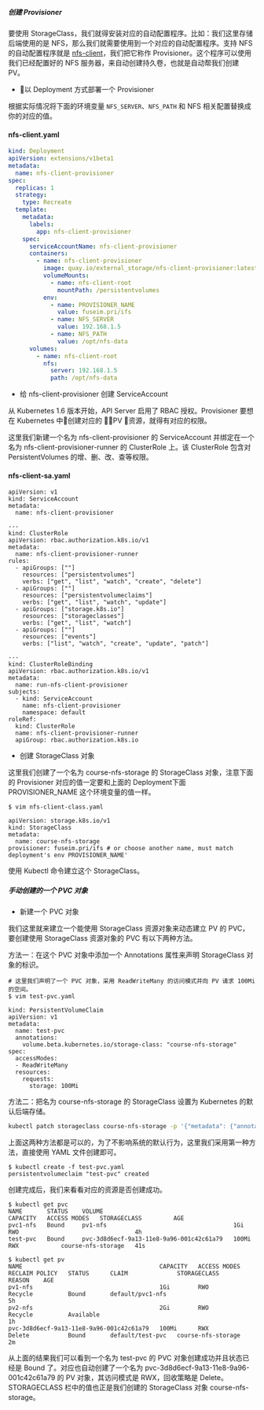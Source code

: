 ##### 创建 Provisioner

要使用 StorageClass，我们就得安装对应的自动配置程序。比如：我们这里存储后端使用的是 NFS，那么我们就需要使用到一个对应的自动配置程序。支持 NFS 的自动配置程序就是 [nfs-client](https://github.com/kubernetes-incubator/external-storage/tree/master/nfs-client)，我们把它称作 Provisioner。这个程序可以使用我们已经配置好的 NFS 服务器，来自动创建持久卷，也就是自动帮我们创建 PV。

- 以 Deployment 方式部署一个 Provisioner

根据实际情况将下面的环境变量 `NFS_SERVER`、`NFS_PATH` 和 NFS 相关配置替换成你的对应的值。

####	nfs-client.yaml

```yaml
kind: Deployment
apiVersion: extensions/v1beta1
metadata:
  name: nfs-client-provisioner
spec:
  replicas: 1
  strategy:
    type: Recreate
  template:
    metadata:
      labels:
        app: nfs-client-provisioner
    spec:
      serviceAccountName: nfs-client-provisioner
      containers:
        - name: nfs-client-provisioner
          image: quay.io/external_storage/nfs-client-provisioner:latest
          volumeMounts:
            - name: nfs-client-root
              mountPath: /persistentvolumes
          env:
            - name: PROVISIONER_NAME
              value: fuseim.pri/ifs
            - name: NFS_SERVER
              value: 192.168.1.5
            - name: NFS_PATH
              value: /opt/nfs-data
      volumes:
        - name: nfs-client-root
          nfs:
            server: 192.168.1.5
            path: /opt/nfs-data
```

- 给 nfs-client-provisioner 创建 ServiceAccount

从 Kubernetes 1.6 版本开始，API Server 启用了 RBAC 授权。Provisioner 要想在 Kubernetes 中创建对应的 PV 资源，就得有对应的权限。

这里我们新建一个名为 nfs-client-provisioner 的 ServiceAccount 并绑定在一个名为 nfs-client-provisioner-runner 的 ClusterRole 上。该 ClusterRole 包含对 PersistentVolumes 的增、删、改、查等权限。

####	nfs-client-sa.yaml

```
apiVersion: v1
kind: ServiceAccount
metadata:
  name: nfs-client-provisioner

---
kind: ClusterRole
apiVersion: rbac.authorization.k8s.io/v1
metadata:
  name: nfs-client-provisioner-runner
rules:
  - apiGroups: [""]
    resources: ["persistentvolumes"]
    verbs: ["get", "list", "watch", "create", "delete"]
  - apiGroups: [""]
    resources: ["persistentvolumeclaims"]
    verbs: ["get", "list", "watch", "update"]
  - apiGroups: ["storage.k8s.io"]
    resources: ["storageclasses"]
    verbs: ["get", "list", "watch"]
  - apiGroups: [""]
    resources: ["events"]
    verbs: ["list", "watch", "create", "update", "patch"]

---
kind: ClusterRoleBinding
apiVersion: rbac.authorization.k8s.io/v1
metadata:
  name: run-nfs-client-provisioner
subjects:
  - kind: ServiceAccount
    name: nfs-client-provisioner
    namespace: default
roleRef:
  kind: ClusterRole
  name: nfs-client-provisioner-runner
  apiGroup: rbac.authorization.k8s.io
```

- 创建 StorageClass 对象

这里我们创建了一个名为 course-nfs-storage 的 StorageClass 对象，注意下面的 Provisioner 对应的值一定要和上面的 Deployment下面 PROVISIONER_NAME 这个环境变量的值一样。

```
$ vim nfs-client-class.yaml

apiVersion: storage.k8s.io/v1
kind: StorageClass
metadata:
  name: course-nfs-storage
provisioner: fuseim.pri/ifs # or choose another name, must match deployment's env PROVISIONER_NAME'
```

使用 Kubectl 命令建立这个 StorageClass。

##### 手动创建的一个 PVC 对象

- 新建一个 PVC 对象

我们这里就来建立一个能使用 StorageClass 资源对象来动态建立 PV 的 PVC，要创建使用 StorageClass 资源对象的 PVC 有以下两种方法。

方法一：在这个 PVC 对象中添加一个 Annotations 属性来声明 StorageClass 对象的标识。

```
# 这里我们声明了一个 PVC 对象，采用 ReadWriteMany 的访问模式并向 PV 请求 100Mi 的空间。
$ vim test-pvc.yaml

kind: PersistentVolumeClaim
apiVersion: v1
metadata:
  name: test-pvc
  annotations:
    volume.beta.kubernetes.io/storage-class: "course-nfs-storage"
spec:
  accessModes:
  - ReadWriteMany
  resources:
    requests:
      storage: 100Mi
```

方法二：把名为 course-nfs-storage 的 StorageClass 设置为 Kubernetes 的默认后端存储。

```sh
kubectl patch storageclass course-nfs-storage -p '{"metadata": {"annotations":{"storageclass.kubernetes.io/is-default-class":"true"}}}'
```

上面这两种方法都是可以的，为了不影响系统的默认行为，这里我们采用第一种方法，直接使用 YAML 文件创建即可。

```
$ kubectl create -f test-pvc.yaml
persistentvolumeclaim "test-pvc" created
```

创建完成后，我们来看看对应的资源是否创建成功。

```
$ kubectl get pvc
NAME       STATUS    VOLUME                                     CAPACITY   ACCESS MODES   STORAGECLASS         AGE
pvc1-nfs   Bound     pv1-nfs                                    1Gi        RWO                                 4h
test-pvc   Bound     pvc-3d8d6ecf-9a13-11e8-9a96-001c42c61a79   100Mi      RWX            course-nfs-storage   41s

$ kubectl get pv
NAME                                       CAPACITY   ACCESS MODES   RECLAIM POLICY   STATUS      CLAIM              STORAGECLASS         REASON    AGE
pv1-nfs                                    1Gi        RWO            Recycle          Bound       default/pvc1-nfs                                  5h
pv2-nfs                                    2Gi        RWO            Recycle          Available                                                     1h
pvc-3d8d6ecf-9a13-11e8-9a96-001c42c61a79   100Mi      RWX            Delete           Bound       default/test-pvc   course-nfs-storage             2m
```

从上面的结果我们可以看到一个名为 test-pvc 的 PVC 对象创建成功并且状态已经是 Bound 了。对应也自动创建了一个名为 pvc-3d8d6ecf-9a13-11e8-9a96-001c42c61a79 的 PV 对象，其访问模式是 RWX，回收策略是 Delete。STORAGECLASS 栏中的值也正是我们创建的 StorageClass 对象 course-nfs-storage。